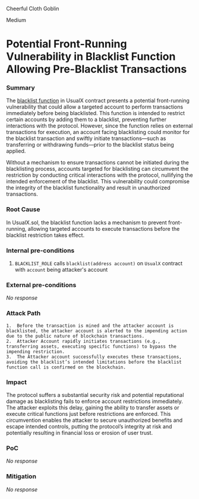 Cheerful Cloth Goblin

Medium

# Potential Front-Running Vulnerability in Blacklist Function Allowing Pre-Blacklist Transactions

### Summary

The [blacklist function](https://github.com/sherlock-audit/2024-10-usual-labs-v1/blob/main/pegasus/packages/solidity/src/vaults/UsualX.sol#L156) in UsualX contract presents a potential front-running vulnerability that could allow a targeted account to perform transactions immediately before being blacklisted. This function is intended to restrict certain accounts by adding them to a blacklist, preventing further interactions with the protocol. However, since the function relies on external transactions for execution, an account facing blacklisting could monitor for the blacklist transaction and swiftly initiate transactions—such as transferring or withdrawing funds—prior to the blacklist status being applied.

Without a mechanism to ensure transactions cannot be initiated during the blacklisting process, accounts targeted for blacklisting can circumvent the restriction by conducting critical interactions with the protocol, nullifying the intended enforcement of the blacklist. This vulnerability could compromise the integrity of the blacklist functionality and result in unauthorized transactions.

### Root Cause

In UsualX.sol, the blacklist function lacks a mechanism to prevent front-running, allowing targeted accounts to execute transactions before the blacklist restriction takes effect.

### Internal pre-conditions

1. `BLACKLIST_ROLE` calls `blacklist(address account)` on `UsualX` contract with `account` being attacker's account

### External pre-conditions

_No response_

### Attack Path

	1.	Before the transaction is mined and the attacker account is blacklisted, the attacker account is alerted to the impending action due to the public nature of blockchain transactions.
	2.	Attacker Account rapidly initiates transactions (e.g., transferring assets, executing specific functions) to bypass the impending restriction.
	3.	The Attacker account successfully executes these transactions, avoiding the blacklist’s intended limitations before the blacklist function call is confirmed on the blockchain.

### Impact

The protocol suffers a substantial security risk and potential reputational damage as blacklisting fails to enforce account restrictions immediately. The attacker exploits this delay, gaining the ability to transfer assets or execute critical functions just before restrictions are enforced. This circumvention enables the attacker to secure unauthorized benefits and escape intended controls, putting the protocol’s integrity at risk and potentially resulting in financial loss or erosion of user trust.

### PoC

_No response_

### Mitigation

_No response_